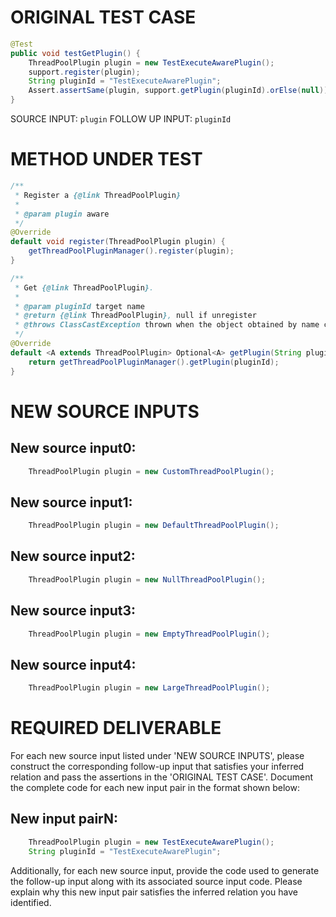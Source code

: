 # ORIGINAL TEST CASE
```java
@Test
public void testGetPlugin() {
    ThreadPoolPlugin plugin = new TestExecuteAwarePlugin();
    support.register(plugin);
    String pluginId = "TestExecuteAwarePlugin";
    Assert.assertSame(plugin, support.getPlugin(pluginId).orElse(null));
}

```
SOURCE INPUT: `plugin`
FOLLOW UP INPUT: `pluginId`


# METHOD UNDER TEST
```java
/**
 * Register a {@link ThreadPoolPlugin}
 *
 * @param plugin aware
 */
@Override
default void register(ThreadPoolPlugin plugin) {
    getThreadPoolPluginManager().register(plugin);
}

/**
 * Get {@link ThreadPoolPlugin}.
 *
 * @param pluginId target name
 * @return {@link ThreadPoolPlugin}, null if unregister
 * @throws ClassCastException thrown when the object obtained by name cannot be converted to target type
 */
@Override
default <A extends ThreadPoolPlugin> Optional<A> getPlugin(String pluginId) {
    return getThreadPoolPluginManager().getPlugin(pluginId);
}

```


# NEW SOURCE INPUTS
## New source input0:
```java
    ThreadPoolPlugin plugin = new CustomThreadPoolPlugin();
```

## New source input1:
```java
    ThreadPoolPlugin plugin = new DefaultThreadPoolPlugin();
```

## New source input2:
```java
    ThreadPoolPlugin plugin = new NullThreadPoolPlugin();
```

## New source input3:
```java
    ThreadPoolPlugin plugin = new EmptyThreadPoolPlugin();
```

## New source input4:
```java
    ThreadPoolPlugin plugin = new LargeThreadPoolPlugin();
```



# REQUIRED DELIVERABLE
For each new source input listed under 'NEW SOURCE INPUTS', please construct the corresponding follow-up input that satisfies your inferred relation and pass the assertions in the 'ORIGINAL TEST CASE'. Document the complete code for each new input pair in the format shown below:
## New input pairN:
```java
    ThreadPoolPlugin plugin = new TestExecuteAwarePlugin();
    String pluginId = "TestExecuteAwarePlugin";
```

Additionally, for each new source input, provide the code used to generate the follow-up input along with its associated source input code. Please explain why this new input pair satisfies the inferred relation you have identified.